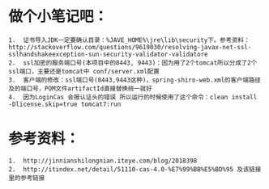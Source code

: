 #   做个小笔记吧：
    1.  证书导入JDK一定要确认目录：%JAVE_HOME%\jre\lib\security下。参考资料：http://stackoverflow.com/questions/9619030/resolving-javax-net-ssl-sslhandshakeexception-sun-security-validator-validatore
    2.  ssl加密的服务端口号(本项目中的8443, 9443)：因为用了2个tomcat所以分成了2个ssl端口，主要还是tomcat中 conf/server.xml配置
    3.  客户端的修改：ssl端口号(8443,9443这种)，spring-shiro-web.xml的客户端路径及的端口号，POM文件artifactId直接替换统一就好
    4.  因为LoginCas 会报认证头的错误 所以运行的时候使用了这个命令：clean install -Dlicense.skip=true tomcat7:run
   

#   参考资料：
    1.  http://jinnianshilongnian.iteye.com/blog/2018398
    2.  http://itindex.net/detail/51110-cas-4.0-%E7%99%BB%E5%BD%95 及该链接里的参考链接